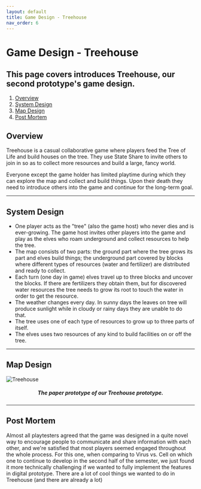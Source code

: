 ```yaml
---
layout: default
title: Game Design - Treehouse
nav_order: 6
---
```


# Game Design - Treehouse

## This page covers introduces Treehouse, our second prototype's game design.

1. [Overview](#overview)
2. [System Design](#system)
3. [Map Design](#map)
4. [Post Mortem](#pm)

## Overview <a name="treehouse"></a>

Treehouse is a casual collaborative game where players feed the Tree of Life and build houses on the tree. They use State Share to invite others to join in so as to collect more resources and build a large, fancy world.

Everyone except the game holder has limited playtime during which they can explore the map and collect and build things. Upon their death they need to introduce others into the game and continue for the long-term goal.

---

## System Design <a name="system"></a>

- One player acts as the "tree" (also the game host) who never dies and is ever-growing. The game host invites other players into the game and play as the elves who roam underground and collect resources to help the tree.
- The map consists of two parts: the ground part where the tree grows its part and elves build things; the underground part covered by blocks where different types of resources (water and fertilizer) are distributed and ready to collect.
- Each turn (one day in game) elves travel up to three blocks and uncover the blocks. If there are fertilizers they obtain them, but for discovered water resources the tree needs to grow its root to touch the water in order to get the resource.
- The weather changes every day. In sunny days the leaves on tree will produce sunlight while in cloudy or rainy days they are unable to do that.
- The tree uses one of each type of resources to grow up to three parts of itself.
- The elves uses two resources of any kind to build facilities on or off the tree.

---

## Map Design <a name="map"></a>

![Treehouse](https://etc-ditto.github.io/media/process/treehouse-1.jpg)

<h5 style="text-align: center;">The paper prototype of our Treehouse prototype.</h5>

---

## Post Mortem <a name="pm"></a>

Almost all playtesters agreed that the game was designed in a quite novel way to encourage people to communicate and share information with each other, and we're satisfied that most players seemed engaged throughout the whole process. For this one, when comparing to Virus vs. Cell on which one to continue to develop in the second half of the semester, we just found it more technically challenging if we wanted to fully implement the features in digital prototype. There are a lot of cool things we wanted to do in Treehouse (and there are already a lot)
